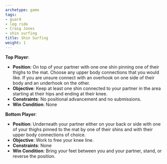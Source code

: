 ```yaml
---
archetype: game
tags:
- guard
- leg ride
- Craig Jones
- shin surfing
title: Shin Surfing
weight: 1
---
```


**Top Player**:
  * **Position**: On top of your partner with one one shin pinning one of their thighs to the mat. Choose any upper body connections that you would like. If you are unsure connect with an overhook on one side of their body and an underhook on the other.
  * **Objective**: Keep at least one shin connected to your partner in the area starting at their hips and ending at their knee.
  * **Constraints**: No positional advancement and no submissions.
  * **Win Condition**: None

**Bottom Player**:
  * **Position**: Underneath your partner either on your back or side with one of your thighs pinned to the mat by one of their shins and with their upper body connections of choice.
  * **Objective**: Work to free your knee line.
  * **Constraints**:  None
  * **Win Condition**: Bring your feet between you and your partner, stand, or reverse the position.